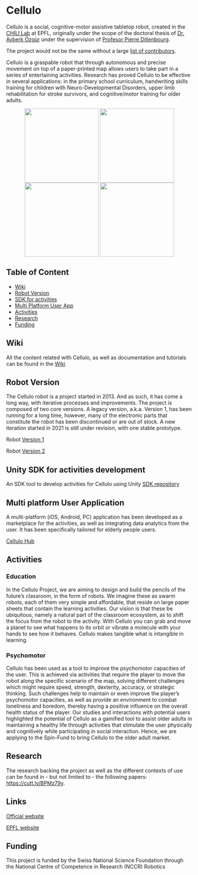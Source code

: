 # Cellulo

Cellulo is a social, cognitive-motor assistive tabletop robot, created in the [CHILI Lab](https://www.epfl.ch/labs/chili/) at EPFL, originally under the scope of the doctoral thesis of [Dr. Ayberk Özgür](https://www.ayberkozgur.com) under the supervision of [Profesor Pierre Dillenbourg](https://people.epfl.ch/pierre.dillenbourg?lang=en). 

The project would not be the same without a large [list of contributors](https://github.com/chili-epfl/cellulo/wiki/Contributors).

Cellulo is a graspable robot that through autonomous and precise movement on top of a paper-printed map allows users to take part in a series of entertaining activities. Research has proved Cellulo to be effective in several applications: in the primary school curriculum, handwriting skills training for children with Neuro-Developmental Disorders, upper limb rehabilitation for stroke survivors, and cognitive/motor training for older adults.  
<p align="center">
  <a href="url"><img src="https://user-images.githubusercontent.com/30259634/156397831-37004591-94e1-4843-bdff-60021197e6cc.png" align="center" height="200" width="200" ></a>
  <a href="url"><img src="https://user-images.githubusercontent.com/30259634/156397838-43c90ecc-feb4-4c56-b7e0-bad30f18af49.jpg" align="center" height="200" width="200" ></a>
  <a href="url"><img src="https://user-images.githubusercontent.com/30259634/156397840-b10c4da0-c7b6-4d17-8a0b-383f7c9eb5b0.jpg" align="center" height="200" width="200" ></a>
  <a href="url"><img src="https://user-images.githubusercontent.com/30259634/156397842-71da7d3c-521e-4a58-a3ac-8c925f82b1a7.jpg" align="center" height="200" width="200" ></a>
</p>

## Table of Content

* [Wiki](#wiki)
* [Robot Version](#robot-version)
* [SDK for activities](#unity-sdk-for-activities-development)
* [Multi Platform User App](#multi-platform-user-application)
* [Activities](#activities)
* [Research](#research)
* [Funding](#funding)

## Wiki

All the content related with Cellulo, as well as documentation and tutorials can be found in the [Wiki](https://github.com/chili-epfl/cellulo/wiki)

## Robot Version

The Cellulo robot is a project started in 2013. And as such, it has come a long way, with iterative processes and improvements. The project is composed of two core versions. A legacy version, a.k.a. Version 1, has been running for a long time, however, many of the electronic parts that constitute the robot has been discontinued or are out of stock. A new iteration started in 2021 is still under revision, with one stable prototype. 

Robot [Version 1](https://github.com/chili-epfl/CelluloV1)

Robot [Version 2](https://github.com/chili-epfl/CelluloV2)

## Unity SDK for activities development

An SDK tool to develop activities for Cellulo using Unity 
[SDK repository](https://github.com/chili-epfl/cellulo-unity-sdk)

## Multi platform User Application

A multi-platform (iOS, Android, PC) application has been developed as a marketplace for the activities, as well as integrating data analytics from the user. It has been specifically tailored for elderly people users.

[Cellulo Hub](https://github.com/Cellulo-Hub-Team/Hub)

## Activities

### Education

In the Cellulo Project, we are aiming to design and build the pencils of the future’s classroom, in the form of robots. We imagine these as swarm robots, each of them very simple and affordable, that reside on large paper sheets that contain the learning activities. Our vision is that these be ubiquitous, namely a natural part of the classroom ecosystem, as to shift the focus from the robot to the activity. With Cellulo you can grab and move a planet to see what happens to its orbit or vibrate a molecule with your hands to see how it behaves. Cellulo makes tangible what is intangible in learning.

### Psychomotor 

Cellulo has been used as a tool to improve the psychomotor capacities of the user. This is achieved via activities that require the player to move the robot along the specific scenario of the map, solving different challenges which might require speed, strength, dexterity, accuracy, or strategic thinking. Such challenges help to maintain or even improve the player’s psychomotor capacities, as well as provide an environment to combat loneliness and boredom, thereby having a positive influence on the overall health status of the player. Our studies and interactions with potential users highlighted the potential of Cellulo as a gamified tool to assist older adults in maintaining a healthy life through activities that stimulate the user physically and cognitively while participating in social interaction. Hence, we are applying to the Spin-Fund to bring Cellulo to the older adult market.


## Research

The research backing the project as well as the different contexts of use can be found in - but not limited to - the following papers: https://cutt.ly/BPMz79y.

## Links

[Official website](https://cellulo.ch/)

[EPFL website](https://www.epfl.ch/labs/chili/index-html/research/cellulo/)

## Funding
This project is funded by the Swiss National Science Foundation through the National Centre of Competence in Research (NCCR) Robotics

